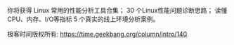你将获得 
Linux 常用的性能分析工具合集； 
30 个Linux性能问题诊断思路；
读懂CPU、内存、I/O等指标
5 个真实的线上环境分析案例。

极客时间版权所有: https://time.geekbang.org/column/intro/140